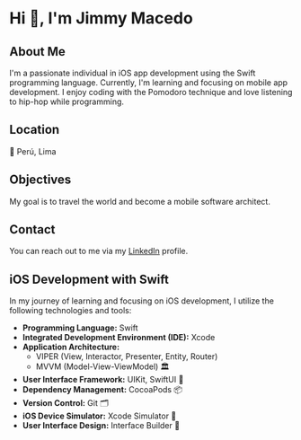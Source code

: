# Hi 👋, I'm Jimmy Macedo

## About Me
I'm a passionate individual in iOS app development using the Swift programming language. Currently, I'm learning and focusing on mobile app development. I enjoy coding with the Pomodoro technique and love listening to hip-hop while programming.

## Location
📍 Perú, Lima

## Objectives
My goal is to travel the world and become a mobile software architect.

## Contact
You can reach out to me via my [LinkedIn](https://www.linkedin.com/in/jimmymacedopizango/) profile.

## iOS Development with Swift
In my journey of learning and focusing on iOS development, I utilize the following technologies and tools:

- **Programming Language:** Swift
- **Integrated Development Environment (IDE):** Xcode
- **Application Architecture:**
  - VIPER (View, Interactor, Presenter, Entity, Router)  
  - MVVM (Model-View-ViewModel)  🏛️
- **User Interface Framework:** UIKit, SwiftUI  📱
- **Dependency Management:** CocoaPods  📦
- **Version Control:** Git  🗂️
- **iOS Device Simulator:** Xcode Simulator  📱
- **User Interface Design:** Interface Builder  🎨
